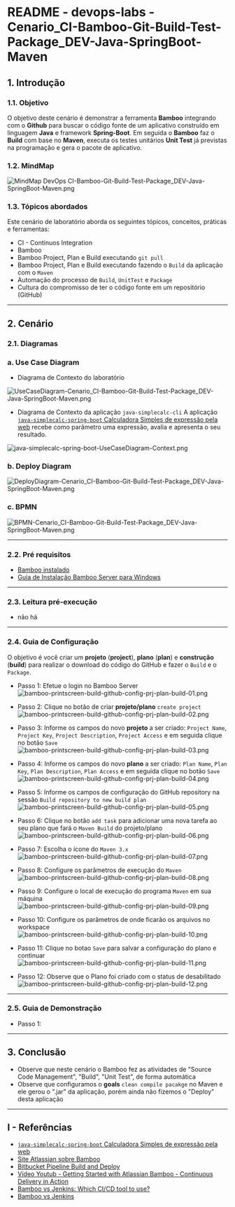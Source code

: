 # README - devops-labs - Cenario_CI-Bamboo-Git-Build-Test-Package_DEV-Java-SpringBoot-Maven

## 1. Introdução

### 1.1. Objetivo
O objetivo deste cenário é demonstrar a ferramenta **Bamboo** integrando com o **Github** para buscar o código fonte de um aplicativo construído em linguagem **Java** e framework **Spring-Boot**. Em seguida o **Bamboo** faz o **Build** com base no **Maven**, executa os testes unitários **Unit Test** já previstas na programação e gera o pacote de aplicativo.

### 1.2. MindMap
![MindMap DevOps CI-Bamboo-Git-Build-Test-Package_DEV-Java-SpringBoot-Maven.png](doc/MindMap%20DevOps%20CI-Bamboo-Git-Build-Test-Package_DEV-Java-SpringBoot-Maven.png)


### 1.3. Tópicos abordados
Este cenário de laboratório aborda os seguintes tópicos, conceitos, práticas e ferramentas:
* CI - Continuos Integration
* Bamboo
* Bamboo Project, Plan e Build executando `git pull`
* Bamboo Project, Plan e Build executando  fazendo o `Build` da aplicação com o `Maven`
* Automação do processo de `Build`, `UnitTest` e `Package`
* Cultura do compromisso de ter o código fonte em um repositório (GitHub)

---
## 2. Cenário

### 2.1. Diagramas 

### a. Use Case Diagram

* Diagrama de Contexto do laboratório

![UseCaseDiagram-Cenario_CI-Bamboo-Git-Build-Test-Package_DEV-Java-SpringBoot-Maven.png](doc/UseCaseDiagram-Cenario_CI-Bamboo-Git-Build-Test-Package_DEV-Java-SpringBoot-Maven.png)

* Diagrama de Contexto da aplicação `java-simplecalc-cli`
A aplicação [`java-simplecalc-spring-boot` Calculadora Simples de expressão pela web](https://github.com/josemarsilva/java-simplecalc-spring-boot) recebe como parâmetro uma expressão, avalia e apresenta o seu resultado.

![java-simplecalc-spring-boot-UseCaseDiagram-Context.png](https://github.com/josemarsilva/java-simplecalc-spring-boot/blob/master/doc/UseCaseDiagram-Context.png)


### b. Deploy Diagram
![DeployDiagram-Cenario_CI-Bamboo-Git-Build-Test-Package_DEV-Java-SpringBoot-Maven.png](doc/DeployDiagram-Cenario_CI-Bamboo-Git-Build-Test-Package_DEV-Java-SpringBoot-Maven.png)



### c. BPMN
![BPMN-Cenario_CI-Bamboo-Git-Build-Test-Package_DEV-Java-SpringBoot-Maven.png](doc/BPMN-Cenario_CI-Bamboo-Git-Build-Test-Package_DEV-Java-SpringBoot-Maven.png)


---
### 2.2. Pré requisitos

* [Bamboo instalado](https://github.com/josemarsilva/eval-jenkins)
* [Guia de Instalação Bamboo Server para Windows](README-GuiaInstalacao-Bambo-Windows.md)


---
### 2.3. Leitura pré-execução

* não há

---
### 2.4. Guia de Configuração
O objetivo é você criar um **projeto** (__project__), **plano** (__plan__) e **construção** (__build__) para realizar o download do código do GitHub e fazer o `Build` e o `Package`.

* Passo 1: Efetue o login no Bamboo Server
![bamboo-printscreen-build-github-config-prj-plan-build-01.png](doc/bamboo-printscreen-build-github-config-prj-plan-build-01.png)

* Passo 2: Clique no botão de criar **projeto/plano** `create project`
![bamboo-printscreen-build-github-config-prj-plan-build-02.png](doc/bamboo-printscreen-build-github-config-prj-plan-build-02.png)

* Passo 3: Informe os campos do novo **projeto** a ser criado: `Project Name`, `Project Key`, `Project Description`, `Project Access` e em seguida clique no botão `Save`
![bamboo-printscreen-build-github-config-prj-plan-build-03.png](doc/bamboo-printscreen-build-github-config-prj-plan-build-03.png)

* Passo 4: Informe os campos do novo **plano** a ser criado: `Plan Name`, `Plan Key`, `Plan Description`, `Plan Access` e em seguida clique no botão `Save`
![bamboo-printscreen-build-github-config-prj-plan-build-04.png](doc/bamboo-printscreen-build-github-config-prj-plan-build-04.png)

* Passo 5: Informe os campos de configuração do GitHub repository na sessão `Build repository to new build plan`
![bamboo-printscreen-build-github-config-prj-plan-build-05.png](doc/bamboo-printscreen-build-github-config-prj-plan-build-05.png)

* Passo 6: Clique no botão `add task` para adicionar uma nova tarefa ao seu plano que fará o `Maven Build` do projeto/plano
![bamboo-printscreen-build-github-config-prj-plan-build-06.png](doc/bamboo-printscreen-build-github-config-prj-plan-build-06.png)

* Passo 7: Escolha o ícone do `Maven 3.x`
![bamboo-printscreen-build-github-config-prj-plan-build-07.png](doc/bamboo-printscreen-build-github-config-prj-plan-build-07.png)

* Passo 8: Configure os parâmetros de execução do `Maven`
![bamboo-printscreen-build-github-config-prj-plan-build-08.png](doc/bamboo-printscreen-build-github-config-prj-plan-build-08.png)

* Passo 9: Configure o local de execução do programa `Maven` em sua máquina
![bamboo-printscreen-build-github-config-prj-plan-build-09.png](doc/bamboo-printscreen-build-github-config-prj-plan-build-09.png)

* Passo 10: Configure os parâmetros de onde ficarão os arquivos no workspace
![bamboo-printscreen-build-github-config-prj-plan-build-10.png](doc/bamboo-printscreen-build-github-config-prj-plan-build-10.png)

* Passo 11: Clique no botao `Save` para salvar a configuração do plano e continuar
![bamboo-printscreen-build-github-config-prj-plan-build-11.png](doc/bamboo-printscreen-build-github-config-prj-plan-build-11.png)

* Passo 12: Observe que o Plano foi criado com o status de desabilitado
![bamboo-printscreen-build-github-config-prj-plan-build-12.png](doc/bamboo-printscreen-build-github-config-prj-plan-build-12.png)


---
### 2.5. Guia de Demonstração

* Passo 1: 


---
## 3. Conclusão
* Observe que neste cenário o Bamboo fez as atividades de "Source Code Management", "Build", "Unit Test", de forma automática
* Observe que configuramos o __goals__ `clean compile pacakge` no Maven e ele gerou o ".jar" da aplicação, porém ainda não fizemos o "Deploy" desta aplicação 

---
## I - Referências

* [`java-simplecalc-spring-boot` Calculadora Simples de expressão pela web](https://github.com/josemarsilva/java-simplecalc-spring-boot)
* [Site Atlassian sobre Bamboo](https://br.atlassian.com/software/bamboo)
* [Bitbucket Pipeline Build and Deploy](https://bitbucket.org/product/features/pipelines)
* [Vídeo Youtub - Getting Started with Atlassian Bamboo - Continuous Delivery in Action](https://www.youtube.com/watch?v=rG-XxVYNS4c)
* [Bamboo vs Jenkins: Which CI/CD tool to use?](https://blog.valiantys.com/en/dev-tools-en/jenkins-vs-bamboo/)
* [Bamboo vs Jenkins](https://www.automation-consultants.com/bamboo-vs-jenkins/)
